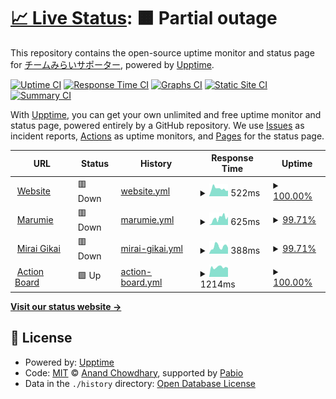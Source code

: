# [📈 Live Status](https://team-mirai-volunteer.github.io/upptime): <!--live status--> **🟧 Partial outage**

This repository contains the open-source uptime monitor and status page for [チームみらいサポーター](https://team-mir.ai), powered by [Upptime](https://github.com/upptime/upptime).

[![Uptime CI](https://github.com/team-mirai-volunteer/upptime/workflows/Uptime%20CI/badge.svg)](https://github.com/team-mirai-volunteer/upptime/actions?query=workflow%3A%22Uptime+CI%22)
[![Response Time CI](https://github.com/team-mirai-volunteer/upptime/workflows/Response%20Time%20CI/badge.svg)](https://github.com/team-mirai-volunteer/upptime/actions?query=workflow%3A%22Response+Time+CI%22)
[![Graphs CI](https://github.com/team-mirai-volunteer/upptime/workflows/Graphs%20CI/badge.svg)](https://github.com/team-mirai-volunteer/upptime/actions?query=workflow%3A%22Graphs+CI%22)
[![Static Site CI](https://github.com/team-mirai-volunteer/upptime/workflows/Static%20Site%20CI/badge.svg)](https://github.com/team-mirai-volunteer/upptime/actions?query=workflow%3A%22Static+Site+CI%22)
[![Summary CI](https://github.com/team-mirai-volunteer/upptime/workflows/Summary%20CI/badge.svg)](https://github.com/team-mirai-volunteer/upptime/actions?query=workflow%3A%22Summary+CI%22)

With [Upptime](https://upptime.js.org), you can get your own unlimited and free uptime monitor and status page, powered entirely by a GitHub repository. We use [Issues](https://github.com/team-mirai-volunteer/upptime/issues) as incident reports, [Actions](https://github.com/team-mirai-volunteer/upptime/actions) as uptime monitors, and [Pages](https://team-mirai-volunteer.github.io/upptime) for the status page.

<!--start: status pages-->
<!-- This summary is generated by Upptime (https://github.com/upptime/upptime) -->
<!-- Do not edit this manually, your changes will be overwritten -->
<!-- prettier-ignore -->
| URL | Status | History | Response Time | Uptime |
| --- | ------ | ------- | ------------- | ------ |
| <img alt="" src="https://icons.duckduckgo.com/ip3/team-mir.ai.ico" height="13"> [Website](https://team-mir.ai) | 🟥 Down | [website.yml](https://github.com/team-mirai-volunteer/upptime/commits/HEAD/history/website.yml) | <details><summary><img alt="Response time graph" src="./graphs/website/response-time-week.png" height="20"> 522ms</summary><br><a href="https://team-mirai-volunteer.github.io/upptime/history/website"><img alt="Response time 522" src="https://img.shields.io/endpoint?url=https%3A%2F%2Fraw.githubusercontent.com%2Fteam-mirai-volunteer%2Fupptime%2FHEAD%2Fapi%2Fwebsite%2Fresponse-time.json"></a><br><a href="https://team-mirai-volunteer.github.io/upptime/history/website"><img alt="24-hour response time 390" src="https://img.shields.io/endpoint?url=https%3A%2F%2Fraw.githubusercontent.com%2Fteam-mirai-volunteer%2Fupptime%2FHEAD%2Fapi%2Fwebsite%2Fresponse-time-day.json"></a><br><a href="https://team-mirai-volunteer.github.io/upptime/history/website"><img alt="7-day response time 522" src="https://img.shields.io/endpoint?url=https%3A%2F%2Fraw.githubusercontent.com%2Fteam-mirai-volunteer%2Fupptime%2FHEAD%2Fapi%2Fwebsite%2Fresponse-time-week.json"></a><br><a href="https://team-mirai-volunteer.github.io/upptime/history/website"><img alt="30-day response time 522" src="https://img.shields.io/endpoint?url=https%3A%2F%2Fraw.githubusercontent.com%2Fteam-mirai-volunteer%2Fupptime%2FHEAD%2Fapi%2Fwebsite%2Fresponse-time-month.json"></a><br><a href="https://team-mirai-volunteer.github.io/upptime/history/website"><img alt="1-year response time 522" src="https://img.shields.io/endpoint?url=https%3A%2F%2Fraw.githubusercontent.com%2Fteam-mirai-volunteer%2Fupptime%2FHEAD%2Fapi%2Fwebsite%2Fresponse-time-year.json"></a></details> | <details><summary><a href="https://team-mirai-volunteer.github.io/upptime/history/website">100.00%</a></summary><a href="https://team-mirai-volunteer.github.io/upptime/history/website"><img alt="All-time uptime 100.00%" src="https://img.shields.io/endpoint?url=https%3A%2F%2Fraw.githubusercontent.com%2Fteam-mirai-volunteer%2Fupptime%2FHEAD%2Fapi%2Fwebsite%2Fuptime.json"></a><br><a href="https://team-mirai-volunteer.github.io/upptime/history/website"><img alt="24-hour uptime 99.99%" src="https://img.shields.io/endpoint?url=https%3A%2F%2Fraw.githubusercontent.com%2Fteam-mirai-volunteer%2Fupptime%2FHEAD%2Fapi%2Fwebsite%2Fuptime-day.json"></a><br><a href="https://team-mirai-volunteer.github.io/upptime/history/website"><img alt="7-day uptime 100.00%" src="https://img.shields.io/endpoint?url=https%3A%2F%2Fraw.githubusercontent.com%2Fteam-mirai-volunteer%2Fupptime%2FHEAD%2Fapi%2Fwebsite%2Fuptime-week.json"></a><br><a href="https://team-mirai-volunteer.github.io/upptime/history/website"><img alt="30-day uptime 100.00%" src="https://img.shields.io/endpoint?url=https%3A%2F%2Fraw.githubusercontent.com%2Fteam-mirai-volunteer%2Fupptime%2FHEAD%2Fapi%2Fwebsite%2Fuptime-month.json"></a><br><a href="https://team-mirai-volunteer.github.io/upptime/history/website"><img alt="1-year uptime 100.00%" src="https://img.shields.io/endpoint?url=https%3A%2F%2Fraw.githubusercontent.com%2Fteam-mirai-volunteer%2Fupptime%2FHEAD%2Fapi%2Fwebsite%2Fuptime-year.json"></a></details>
| <img alt="" src="https://icons.duckduckgo.com/ip3/marumie.team-mir.ai.ico" height="13"> [Marumie](https://marumie.team-mir.ai/o/team-mirai) | 🟥 Down | [marumie.yml](https://github.com/team-mirai-volunteer/upptime/commits/HEAD/history/marumie.yml) | <details><summary><img alt="Response time graph" src="./graphs/marumie/response-time-week.png" height="20"> 625ms</summary><br><a href="https://team-mirai-volunteer.github.io/upptime/history/marumie"><img alt="Response time 625" src="https://img.shields.io/endpoint?url=https%3A%2F%2Fraw.githubusercontent.com%2Fteam-mirai-volunteer%2Fupptime%2FHEAD%2Fapi%2Fmarumie%2Fresponse-time.json"></a><br><a href="https://team-mirai-volunteer.github.io/upptime/history/marumie"><img alt="24-hour response time 761" src="https://img.shields.io/endpoint?url=https%3A%2F%2Fraw.githubusercontent.com%2Fteam-mirai-volunteer%2Fupptime%2FHEAD%2Fapi%2Fmarumie%2Fresponse-time-day.json"></a><br><a href="https://team-mirai-volunteer.github.io/upptime/history/marumie"><img alt="7-day response time 625" src="https://img.shields.io/endpoint?url=https%3A%2F%2Fraw.githubusercontent.com%2Fteam-mirai-volunteer%2Fupptime%2FHEAD%2Fapi%2Fmarumie%2Fresponse-time-week.json"></a><br><a href="https://team-mirai-volunteer.github.io/upptime/history/marumie"><img alt="30-day response time 625" src="https://img.shields.io/endpoint?url=https%3A%2F%2Fraw.githubusercontent.com%2Fteam-mirai-volunteer%2Fupptime%2FHEAD%2Fapi%2Fmarumie%2Fresponse-time-month.json"></a><br><a href="https://team-mirai-volunteer.github.io/upptime/history/marumie"><img alt="1-year response time 625" src="https://img.shields.io/endpoint?url=https%3A%2F%2Fraw.githubusercontent.com%2Fteam-mirai-volunteer%2Fupptime%2FHEAD%2Fapi%2Fmarumie%2Fresponse-time-year.json"></a></details> | <details><summary><a href="https://team-mirai-volunteer.github.io/upptime/history/marumie">99.71%</a></summary><a href="https://team-mirai-volunteer.github.io/upptime/history/marumie"><img alt="All-time uptime 99.71%" src="https://img.shields.io/endpoint?url=https%3A%2F%2Fraw.githubusercontent.com%2Fteam-mirai-volunteer%2Fupptime%2FHEAD%2Fapi%2Fmarumie%2Fuptime.json"></a><br><a href="https://team-mirai-volunteer.github.io/upptime/history/marumie"><img alt="24-hour uptime 99.99%" src="https://img.shields.io/endpoint?url=https%3A%2F%2Fraw.githubusercontent.com%2Fteam-mirai-volunteer%2Fupptime%2FHEAD%2Fapi%2Fmarumie%2Fuptime-day.json"></a><br><a href="https://team-mirai-volunteer.github.io/upptime/history/marumie"><img alt="7-day uptime 99.71%" src="https://img.shields.io/endpoint?url=https%3A%2F%2Fraw.githubusercontent.com%2Fteam-mirai-volunteer%2Fupptime%2FHEAD%2Fapi%2Fmarumie%2Fuptime-week.json"></a><br><a href="https://team-mirai-volunteer.github.io/upptime/history/marumie"><img alt="30-day uptime 99.71%" src="https://img.shields.io/endpoint?url=https%3A%2F%2Fraw.githubusercontent.com%2Fteam-mirai-volunteer%2Fupptime%2FHEAD%2Fapi%2Fmarumie%2Fuptime-month.json"></a><br><a href="https://team-mirai-volunteer.github.io/upptime/history/marumie"><img alt="1-year uptime 99.71%" src="https://img.shields.io/endpoint?url=https%3A%2F%2Fraw.githubusercontent.com%2Fteam-mirai-volunteer%2Fupptime%2FHEAD%2Fapi%2Fmarumie%2Fuptime-year.json"></a></details>
| <img alt="" src="https://icons.duckduckgo.com/ip3/gikai.team-mir.ai.ico" height="13"> [Mirai Gikai](https://gikai.team-mir.ai) | 🟥 Down | [mirai-gikai.yml](https://github.com/team-mirai-volunteer/upptime/commits/HEAD/history/mirai-gikai.yml) | <details><summary><img alt="Response time graph" src="./graphs/mirai-gikai/response-time-week.png" height="20"> 388ms</summary><br><a href="https://team-mirai-volunteer.github.io/upptime/history/mirai-gikai"><img alt="Response time 388" src="https://img.shields.io/endpoint?url=https%3A%2F%2Fraw.githubusercontent.com%2Fteam-mirai-volunteer%2Fupptime%2FHEAD%2Fapi%2Fmirai-gikai%2Fresponse-time.json"></a><br><a href="https://team-mirai-volunteer.github.io/upptime/history/mirai-gikai"><img alt="24-hour response time 323" src="https://img.shields.io/endpoint?url=https%3A%2F%2Fraw.githubusercontent.com%2Fteam-mirai-volunteer%2Fupptime%2FHEAD%2Fapi%2Fmirai-gikai%2Fresponse-time-day.json"></a><br><a href="https://team-mirai-volunteer.github.io/upptime/history/mirai-gikai"><img alt="7-day response time 388" src="https://img.shields.io/endpoint?url=https%3A%2F%2Fraw.githubusercontent.com%2Fteam-mirai-volunteer%2Fupptime%2FHEAD%2Fapi%2Fmirai-gikai%2Fresponse-time-week.json"></a><br><a href="https://team-mirai-volunteer.github.io/upptime/history/mirai-gikai"><img alt="30-day response time 388" src="https://img.shields.io/endpoint?url=https%3A%2F%2Fraw.githubusercontent.com%2Fteam-mirai-volunteer%2Fupptime%2FHEAD%2Fapi%2Fmirai-gikai%2Fresponse-time-month.json"></a><br><a href="https://team-mirai-volunteer.github.io/upptime/history/mirai-gikai"><img alt="1-year response time 388" src="https://img.shields.io/endpoint?url=https%3A%2F%2Fraw.githubusercontent.com%2Fteam-mirai-volunteer%2Fupptime%2FHEAD%2Fapi%2Fmirai-gikai%2Fresponse-time-year.json"></a></details> | <details><summary><a href="https://team-mirai-volunteer.github.io/upptime/history/mirai-gikai">99.71%</a></summary><a href="https://team-mirai-volunteer.github.io/upptime/history/mirai-gikai"><img alt="All-time uptime 99.71%" src="https://img.shields.io/endpoint?url=https%3A%2F%2Fraw.githubusercontent.com%2Fteam-mirai-volunteer%2Fupptime%2FHEAD%2Fapi%2Fmirai-gikai%2Fuptime.json"></a><br><a href="https://team-mirai-volunteer.github.io/upptime/history/mirai-gikai"><img alt="24-hour uptime 100.00%" src="https://img.shields.io/endpoint?url=https%3A%2F%2Fraw.githubusercontent.com%2Fteam-mirai-volunteer%2Fupptime%2FHEAD%2Fapi%2Fmirai-gikai%2Fuptime-day.json"></a><br><a href="https://team-mirai-volunteer.github.io/upptime/history/mirai-gikai"><img alt="7-day uptime 99.71%" src="https://img.shields.io/endpoint?url=https%3A%2F%2Fraw.githubusercontent.com%2Fteam-mirai-volunteer%2Fupptime%2FHEAD%2Fapi%2Fmirai-gikai%2Fuptime-week.json"></a><br><a href="https://team-mirai-volunteer.github.io/upptime/history/mirai-gikai"><img alt="30-day uptime 99.71%" src="https://img.shields.io/endpoint?url=https%3A%2F%2Fraw.githubusercontent.com%2Fteam-mirai-volunteer%2Fupptime%2FHEAD%2Fapi%2Fmirai-gikai%2Fuptime-month.json"></a><br><a href="https://team-mirai-volunteer.github.io/upptime/history/mirai-gikai"><img alt="1-year uptime 99.71%" src="https://img.shields.io/endpoint?url=https%3A%2F%2Fraw.githubusercontent.com%2Fteam-mirai-volunteer%2Fupptime%2FHEAD%2Fapi%2Fmirai-gikai%2Fuptime-year.json"></a></details>
| <img alt="" src="https://icons.duckduckgo.com/ip3/action.team-mir.ai.ico" height="13"> [Action Board](https://action.team-mir.ai) | 🟩 Up | [action-board.yml](https://github.com/team-mirai-volunteer/upptime/commits/HEAD/history/action-board.yml) | <details><summary><img alt="Response time graph" src="./graphs/action-board/response-time-week.png" height="20"> 1214ms</summary><br><a href="https://team-mirai-volunteer.github.io/upptime/history/action-board"><img alt="Response time 1214" src="https://img.shields.io/endpoint?url=https%3A%2F%2Fraw.githubusercontent.com%2Fteam-mirai-volunteer%2Fupptime%2FHEAD%2Fapi%2Faction-board%2Fresponse-time.json"></a><br><a href="https://team-mirai-volunteer.github.io/upptime/history/action-board"><img alt="24-hour response time 1127" src="https://img.shields.io/endpoint?url=https%3A%2F%2Fraw.githubusercontent.com%2Fteam-mirai-volunteer%2Fupptime%2FHEAD%2Fapi%2Faction-board%2Fresponse-time-day.json"></a><br><a href="https://team-mirai-volunteer.github.io/upptime/history/action-board"><img alt="7-day response time 1214" src="https://img.shields.io/endpoint?url=https%3A%2F%2Fraw.githubusercontent.com%2Fteam-mirai-volunteer%2Fupptime%2FHEAD%2Fapi%2Faction-board%2Fresponse-time-week.json"></a><br><a href="https://team-mirai-volunteer.github.io/upptime/history/action-board"><img alt="30-day response time 1214" src="https://img.shields.io/endpoint?url=https%3A%2F%2Fraw.githubusercontent.com%2Fteam-mirai-volunteer%2Fupptime%2FHEAD%2Fapi%2Faction-board%2Fresponse-time-month.json"></a><br><a href="https://team-mirai-volunteer.github.io/upptime/history/action-board"><img alt="1-year response time 1214" src="https://img.shields.io/endpoint?url=https%3A%2F%2Fraw.githubusercontent.com%2Fteam-mirai-volunteer%2Fupptime%2FHEAD%2Fapi%2Faction-board%2Fresponse-time-year.json"></a></details> | <details><summary><a href="https://team-mirai-volunteer.github.io/upptime/history/action-board">100.00%</a></summary><a href="https://team-mirai-volunteer.github.io/upptime/history/action-board"><img alt="All-time uptime 100.00%" src="https://img.shields.io/endpoint?url=https%3A%2F%2Fraw.githubusercontent.com%2Fteam-mirai-volunteer%2Fupptime%2FHEAD%2Fapi%2Faction-board%2Fuptime.json"></a><br><a href="https://team-mirai-volunteer.github.io/upptime/history/action-board"><img alt="24-hour uptime 100.00%" src="https://img.shields.io/endpoint?url=https%3A%2F%2Fraw.githubusercontent.com%2Fteam-mirai-volunteer%2Fupptime%2FHEAD%2Fapi%2Faction-board%2Fuptime-day.json"></a><br><a href="https://team-mirai-volunteer.github.io/upptime/history/action-board"><img alt="7-day uptime 100.00%" src="https://img.shields.io/endpoint?url=https%3A%2F%2Fraw.githubusercontent.com%2Fteam-mirai-volunteer%2Fupptime%2FHEAD%2Fapi%2Faction-board%2Fuptime-week.json"></a><br><a href="https://team-mirai-volunteer.github.io/upptime/history/action-board"><img alt="30-day uptime 100.00%" src="https://img.shields.io/endpoint?url=https%3A%2F%2Fraw.githubusercontent.com%2Fteam-mirai-volunteer%2Fupptime%2FHEAD%2Fapi%2Faction-board%2Fuptime-month.json"></a><br><a href="https://team-mirai-volunteer.github.io/upptime/history/action-board"><img alt="1-year uptime 100.00%" src="https://img.shields.io/endpoint?url=https%3A%2F%2Fraw.githubusercontent.com%2Fteam-mirai-volunteer%2Fupptime%2FHEAD%2Fapi%2Faction-board%2Fuptime-year.json"></a></details>

<!--end: status pages-->

[**Visit our status website →**](https://team-mirai-volunteer.github.io/upptime)

## 📄 License

- Powered by: [Upptime](https://github.com/upptime/upptime)
- Code: [MIT](./LICENSE) © [Anand Chowdhary](https://anandchowdhary.com), supported by [Pabio](https://pabio.com)
- Data in the `./history` directory: [Open Database License](https://opendatacommons.org/licenses/odbl/1-0/)
